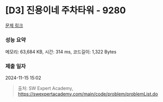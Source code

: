 # [D3] 진용이네 주차타워 - 9280 

[문제 링크](https://swexpertacademy.com/main/code/problem/problemDetail.do?contestProbId=AW9j74FacD0DFAUY) 

### 성능 요약

메모리: 63,684 KB, 시간: 314 ms, 코드길이: 1,322 Bytes

### 제출 일자

2024-11-15 15:02



> 출처: SW Expert Academy, https://swexpertacademy.com/main/code/problem/problemList.do